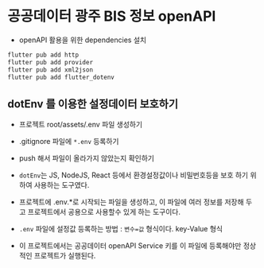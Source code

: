 # 공공데이터 광주 BIS 정보 openAPI

- openAPI 활용을 위한 dependencies 설치

```bash
flutter pub add http
flutter pub add provider
flutter pub add xml2json
flutter pub add flutter_dotenv
```

## dotEnv 를 이용한 설정데이터 보호하기

- 프로젝트 root/assets/.env 파일 생성하기
- .gitignore 파일에 `*.env` 등록하기
- push 해서 파일이 올라가지 않았는지 확인하기

- `dotEnv`는 JS, NodeJS, React 등에서 환경설정값이나 비밀번호등을 보호 하기 위하여 사용하는 도구였다.
- 프로젝트에 .env.\*로 시작되는 파일을 생성하고, 이 파일에 여러 정보를 저장해 두고 프로젝트에서 공용으로 사용할수 있게 하는 도구이다.

- `.env` 파일에 설정값 등록하는 방법 : `변수=값` 형식이다. key-Value 형식
- 이 프로젝트에서는 공공데이터 openAPI Service 키를 이 파일에 등록해야만 정상적인 프로젝트가 실행된다.
